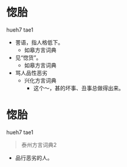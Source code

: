 # 惚胎
hueh7 tae1
+ 詈语，指人格低下。
  * 如皋方言词典
+ 见“惚货”。
  * 如皋方言词典
+ 骂人品性恶劣
  * 兴化方言词典
    - 这个～，甚的坏事、丑事总做得出来。

# 惚胎
hueh7 tae1
> 泰州方言词典2
- 品行恶劣的人。
